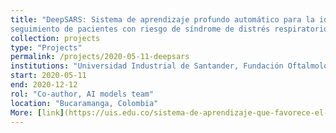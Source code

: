 ```yaml
---
title: "DeepSARS: Sistema de aprendizaje profundo automático para la identificación temprana y
seguimiento de pacientes con riesgo de síndrome de distrés respiratorio agudo"
collection: projects
type: "Projects"
permalink: /projects/2020-05-11-deepsars
institutions: "Universidad Industrial de Santander, Fundación Oftalmológica De Santander Foscal, Universidad Autónoma de Bucaramanga"
start: 2020-05-11
end: 2020-12-12
rol: "Co-author, AI models team"
location: "Bucaramanga, Colombia"
More: [link](https://uis.edu.co/sistema-de-aprendizaje-que-favorece-el-diagnostico-de-pacientes-con-riesgo-de-sindrome-agudo-respiratorio-destacado-como-un-caso-de-exito-en-santander/)
---
```

